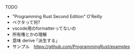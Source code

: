 TODO
- "Programming Rust Second Edition" O'Reilly 
- ベクタって何?
- vscode用のformatterってないの
- 所有権とかの理解
- 意味 derive ｢派生する｣
- サンプル　https://github.com/ProgrammingRust/examples